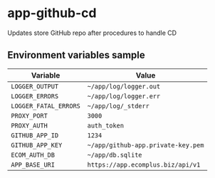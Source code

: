 # app-github-cd

Updates store GitHub repo after procedures to handle CD

## Environment variables sample

Variable              | Value
---                   | ---
`LOGGER_OUTPUT`       | `~/app/log/logger.out`
`LOGGER_ERRORS`       | `~/app/log/logger.err`
`LOGGER_FATAL_ERRORS` | `~/app/log/_stderr`
`PROXY_PORT`          | `3000`
`PROXY_AUTH`          | `auth_token`
`GITHUB_APP_ID`       | `1234`
`GITHUB_APP_KEY`      | `~/app/github-app.private-key.pem`
`ECOM_AUTH_DB`        | `~/app/db.sqlite`
`APP_BASE_URI`        | `https://app.ecomplus.biz/api/v1`
